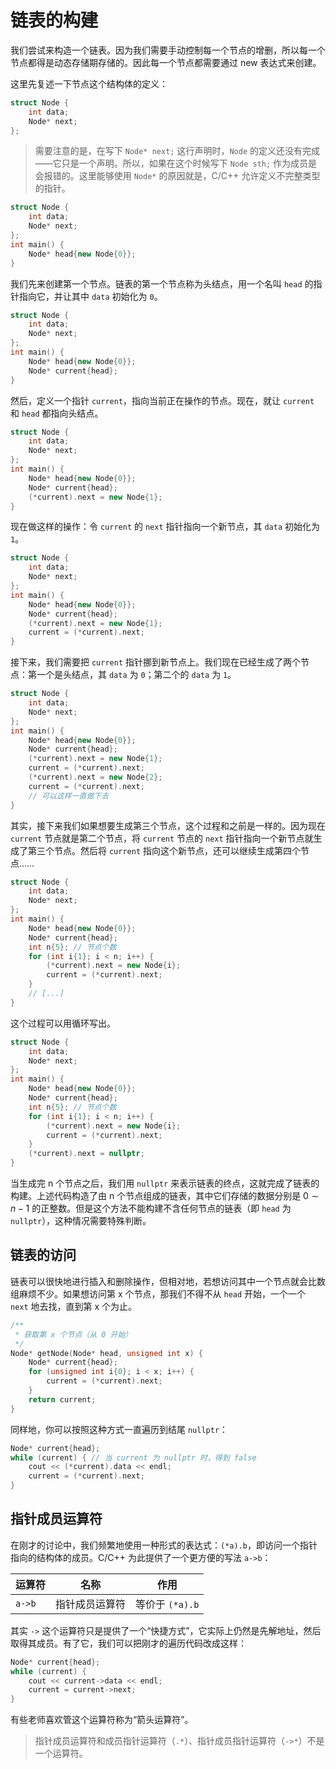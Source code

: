 # 链表的构建

我们尝试来构造一个链表。因为我们需要手动控制每一个节点的增删，所以每一个节点都得是动态存储期存储的。因此每一个节点都需要通过 new 表达式来创建。

这里先复述一下节点这个结构体的定义：
```cpp codemo(show)
struct Node {
    int data;
    Node* next;
};
```

> 需要注意的是，在写下 `Node* next;` 这行声明时，`Node` 的定义还没有完成——它只是一个声明。所以，如果在这个时候写下 `Node sth;` 作为成员是会报错的。这里能够使用 `Node*` 的原因就是，C/C++ 允许定义不完整类型的指针。

```cpp codemo
struct Node {
    int data;
    Node* next;
};
int main() {
    Node* head{new Node{0}};
}
```
我们先来创建第一个节点。链表的第一个节点称为头结点，用一个名叫 `head` 的指针指向它，并让其中 `data` 初始化为 `0`。

```cpp codemo(clear)
struct Node {
    int data;
    Node* next;
};
int main() {
    Node* head{new Node{0}};
    Node* current{head};
}
```
然后，定义一个指针 `current`，指向当前正在操作的节点。现在，就让 `current` 和 `head` 都指向头结点。

```cpp codemo(clear)
struct Node {
    int data;
    Node* next;
};
int main() {
    Node* head{new Node{0}};
    Node* current{head};
    (*current).next = new Node{1};
}
```
现在做这样的操作：令 `current` 的 `next` 指针指向一个新节点，其 `data` 初始化为 `1`。

```cpp codemo(clear)
struct Node {
    int data;
    Node* next;
};
int main() {
    Node* head{new Node{0}};
    Node* current{head};
    (*current).next = new Node{1};
    current = (*current).next;
}
```
接下来，我们需要把 `current` 指针挪到新节点上。我们现在已经生成了两个节点：第一个是头结点，其 `data` 为 `0`；第二个的 `data` 为 `1`。

```cpp codemo(clear)
struct Node {
    int data;
    Node* next;
};
int main() {
    Node* head{new Node{0}};
    Node* current{head};
    (*current).next = new Node{1};
    current = (*current).next;
    (*current).next = new Node{2};
    current = (*current).next;
    // 可以这样一直做下去
}
```
其实，接下来我们如果想要生成第三个节点，这个过程和之前是一样的。因为现在 `current` 节点就是第二个节点，将 `current` 节点的 `next` 指针指向一个新节点就生成了第三个节点。然后将 `current` 指向这个新节点，还可以继续生成第四个节点……

```cpp codemo(clear)
struct Node {
    int data;
    Node* next;
};
int main() {
    Node* head{new Node{0}};
    Node* current{head};
    int n{5}; // 节点个数
    for (int i{1}; i < n; i++) {
        (*current).next = new Node{i};
        current = (*current).next;
    }
    // [...]
}
```

这个过程可以用循环写出。
```cpp codemo(clear)
struct Node {
    int data;
    Node* next;
};
int main() {
    Node* head{new Node{0}};
    Node* current{head};
    int n{5}; // 节点个数
    for (int i{1}; i < n; i++) {
        (*current).next = new Node{i};
        current = (*current).next;
    }
    (*current).next = nullptr;
}
```

当生成完 n 个节点之后，我们用 `nullptr` 来表示链表的终点，这就完成了链表的构建。上述代码构造了由 n 个节点组成的链表，其中它们存储的数据分别是 $0\sim n - 1$ 的正整数。但是这个方法不能构建不含任何节点的链表（即 `head` 为 `nullptr`），这种情况需要特殊判断。

## 链表的访问

链表可以很快地进行插入和删除操作，但相对地，若想访问其中一个节点就会比数组麻烦不少。如果想访问第 x 个节点，那我们不得不从 `head` 开始，一个一个 `next` 地去找，直到第 x 个为止。
```cpp
/**
 * 获取第 x 个节点（从 0 开始）
 */
Node* getNode(Node* head, unsigned int x) {
    Node* current{head};
    for (unsigned int i{0}; i < x; i++) {
        current = (*current).next;
    }
    return current;
}
```
同样地，你可以按照这种方式一直遍历到结尾 `nullptr`：
```cpp
Node* current{head};
while (current) { // 当 current 为 nullptr 时，得到 false
    cout << (*current).data << endl;
    current = (*current).next;
}
```

## 指针成员运算符

在刚才的讨论中，我们频繁地使用一种形式的表达式：`(*a).b`，即访问一个指针指向的结构体的成员。C/C++ 为此提供了一个更方便的写法 `a->b`：

| 运算符 | 名称           | 作用            |
| ------ | -------------- | --------------- |
| `a->b` | 指针成员运算符 | 等价于 `(*a).b` |

其实 `->` 这个运算符只是提供了一个“快捷方式”，它实际上仍然是先解地址，然后取得其成员。有了它，我们可以把刚才的遍历代码改成这样：
```cpp
Node* current{head};
while (current) {
    cout << current->data << endl;
    current = current->next;
}
```
有些老师喜欢管这个运算符称为“箭头运算符”。

> 指针成员运算符和成员指针运算符（`.*`）、指针成员指针运算符（`->*`）不是一个运算符。
